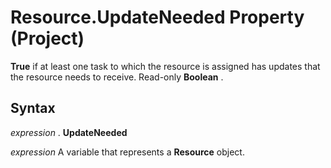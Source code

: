 
# Resource.UpdateNeeded Property (Project)

 **True** if at least one task to which the resource is assigned has updates that the resource needs to receive. Read-only **Boolean** .


## Syntax

 _expression_ . **UpdateNeeded**

 _expression_ A variable that represents a **Resource** object.

